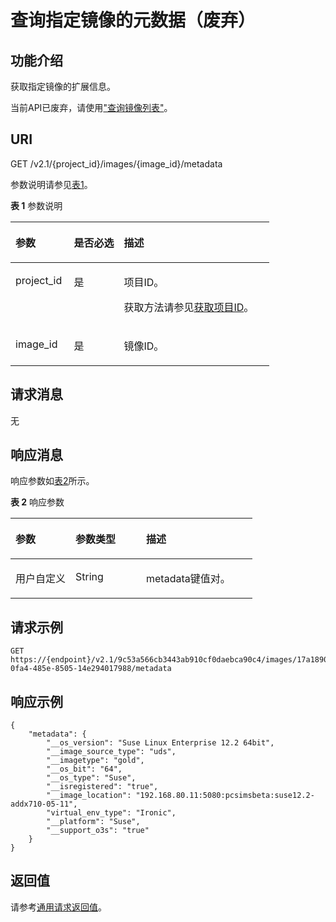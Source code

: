 # 查询指定镜像的元数据（废弃）<a name="ZH-CN_TOPIC_0065817698"></a>

## 功能介绍<a name="zh-cn_topic_0057973119_section36530619"></a>

获取指定镜像的扩展信息。

当前API已废弃，请使用["查询镜像列表"](https://support.huaweicloud.com/api-ims/ims_03_0709.html)。

## URI<a name="zh-cn_topic_0057973119_section60340116"></a>

GET /v2.1/\{project\_id\}/images/\{image\_id\}/metadata

参数说明请参见[表1](#table5587311174112)。

**表 1**  参数说明

<a name="table5587311174112"></a>
<table><thead align="left"><tr id="row1458719116419"><th class="cellrowborder" valign="top" width="22.55225522552255%" id="mcps1.2.4.1.1"><p id="p1540416188414"><a name="p1540416188414"></a><a name="p1540416188414"></a>参数</p>
</th>
<th class="cellrowborder" valign="top" width="19.321932193219325%" id="mcps1.2.4.1.2"><p id="p6404101816414"><a name="p6404101816414"></a><a name="p6404101816414"></a>是否必选</p>
</th>
<th class="cellrowborder" valign="top" width="58.12581258125813%" id="mcps1.2.4.1.3"><p id="p1640431874110"><a name="p1640431874110"></a><a name="p1640431874110"></a>描述</p>
</th>
</tr>
</thead>
<tbody><tr id="row15881611124111"><td class="cellrowborder" valign="top" width="22.55225522552255%" headers="mcps1.2.4.1.1 "><p id="p540491814118"><a name="p540491814118"></a><a name="p540491814118"></a>project_id</p>
</td>
<td class="cellrowborder" valign="top" width="19.321932193219325%" headers="mcps1.2.4.1.2 "><p id="p104040184413"><a name="p104040184413"></a><a name="p104040184413"></a>是</p>
</td>
<td class="cellrowborder" valign="top" width="58.12581258125813%" headers="mcps1.2.4.1.3 "><p id="p640416183411"><a name="p640416183411"></a><a name="p640416183411"></a>项目ID。</p>
<p id="p7404718124116"><a name="p7404718124116"></a><a name="p7404718124116"></a>获取方法请参见<a href="获取项目ID.md">获取项目ID</a>。</p>
</td>
</tr>
<tr id="row13588411174113"><td class="cellrowborder" valign="top" width="22.55225522552255%" headers="mcps1.2.4.1.1 "><p id="p44041018154119"><a name="p44041018154119"></a><a name="p44041018154119"></a>image_id</p>
</td>
<td class="cellrowborder" valign="top" width="19.321932193219325%" headers="mcps1.2.4.1.2 "><p id="p11404101814112"><a name="p11404101814112"></a><a name="p11404101814112"></a>是</p>
</td>
<td class="cellrowborder" valign="top" width="58.12581258125813%" headers="mcps1.2.4.1.3 "><p id="p15404918194116"><a name="p15404918194116"></a><a name="p15404918194116"></a>镜像ID。</p>
</td>
</tr>
</tbody>
</table>

## 请求消息<a name="zh-cn_topic_0057973119_section31639158"></a>

无

## 响应消息<a name="zh-cn_topic_0057973119_section16316966"></a>

响应参数如[表2](#table10666498410)所示。

**表 2**  响应参数

<a name="table10666498410"></a>
<table><thead align="left"><tr id="row767144944111"><th class="cellrowborder" valign="top" width="24.782478247824784%" id="mcps1.2.4.1.1"><p id="p4716951134116"><a name="p4716951134116"></a><a name="p4716951134116"></a>参数</p>
</th>
<th class="cellrowborder" valign="top" width="29.17291729172917%" id="mcps1.2.4.1.2"><p id="p18716155120412"><a name="p18716155120412"></a><a name="p18716155120412"></a>参数类型</p>
</th>
<th class="cellrowborder" valign="top" width="46.044604460446045%" id="mcps1.2.4.1.3"><p id="p20716851204119"><a name="p20716851204119"></a><a name="p20716851204119"></a>描述</p>
</th>
</tr>
</thead>
<tbody><tr id="row176710491412"><td class="cellrowborder" valign="top" width="24.782478247824784%" headers="mcps1.2.4.1.1 "><p id="p20716651144111"><a name="p20716651144111"></a><a name="p20716651144111"></a>用户自定义</p>
</td>
<td class="cellrowborder" valign="top" width="29.17291729172917%" headers="mcps1.2.4.1.2 "><p id="p127161251164119"><a name="p127161251164119"></a><a name="p127161251164119"></a>String</p>
</td>
<td class="cellrowborder" valign="top" width="46.044604460446045%" headers="mcps1.2.4.1.3 "><p id="p17161551104113"><a name="p17161551104113"></a><a name="p17161551104113"></a>metadata键值对。</p>
</td>
</tr>
</tbody>
</table>

## 请求示例<a name="zh-cn_topic_0057973119_section12634966"></a>

```
GET https://{endpoint}/v2.1/9c53a566cb3443ab910cf0daebca90c4/images/17a1890b-0fa4-485e-8505-14e294017988/metadata
```

## 响应示例<a name="section78953122313"></a>

```
{
    "metadata": {
        "__os_version": "Suse Linux Enterprise 12.2 64bit",
        "__image_source_type": "uds",
        "__imagetype": "gold",
        "__os_bit": "64",
        "__os_type": "Suse",
        "__isregistered": "true",
        "__image_location": "192.168.80.11:5080:pcsimsbeta:suse12.2-addx710-05-11",
        "virtual_env_type": "Ironic",
        "__platform": "Suse",
        "__support_o3s": "true"
    }
}
```

## 返回值<a name="zh-cn_topic_0057973119_section41491842"></a>

请参考[通用请求返回值](通用请求返回值.md)。

